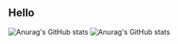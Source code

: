 ## Hello

![Anurag's GitHub stats](https://github-readme-stats.vercel.app/api?username=kangtongyong&show_icons=true&icons=dark)
![Anurag's GitHub stats](https://github-readme-stats.vercel.app/api?username=kangtongyong&show_icons=true&theme=dark)

<!--
**kangtongyong/kangtongyong** is a ✨ _special_ ✨ repository because its `README.md` (this file) appears on your GitHub profile.

Here are some ideas to get you started:

- 🔭 I’m currently working on ...
- 🌱 I’m currently learning ...
- 👯 I’m looking to collaborate on ...
- 🤔 I’m looking for help with ...
- 💬 Ask me about ...
- 📫 How to reach me: ...
- 😄 Pronouns: ...
- ⚡ Fun fact: ...
-->
